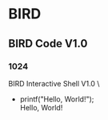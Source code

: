 # BIRD
## BIRD Code V1.0
### 1024
BIRD Interactive Shell V1.0 \
* printf("Hello, World!"); \
Hello, World!
